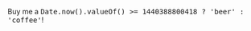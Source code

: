 Buy me a <span style='font-family:monospace'>Date.now().valueOf() >= 1440388800418 ? 'beer' : 'coffee'</span>!